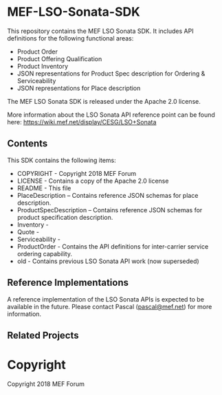 # MEF-LSO-Sonata-SDK

This repository contains the MEF LSO Sonata SDK. It includes API definitions for the following functional areas:
*  Product Order
*  Product Offering Qualification
*	Product Inventory
*  JSON representations for Product Spec description for Ordering & Serviceability
*  JSON representations for Place description

The MEF LSO Sonata SDK is released under the Apache 2.0 license.

More information about the LSO Sonata API reference point can be found here:
https://wiki.mef.net/display/CESG/LSO+Sonata

## Contents

This SDK contains the following items:

*	COPYRIGHT - Copyright 2018 MEF Forum
*	LICENSE - Contains a copy of the Apache 2.0 license
*  README - This file
*  PlaceDescription – Contains reference JSON schemas for place description.
*  ProductSpecDescription – Contains reference JSON schemas for product specification description.
*  Inventory -
*  Quote -
*  Serviceability - 
*  ProductOrder - Contains the API definitions for inter-carrier service ordering capability.
*  old - Contains previous LSO Sonata API work (now superseded)

## Reference Implementations
A reference implementation of the LSO Sonata APIs is expected to be available in the future. Please contact Pascal (pascal@mef.net) for more information.

## Related Projects

# Copyright

Copyright 2018 MEF Forum
